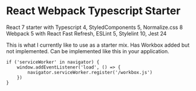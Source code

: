 # React Webpack Typescript Starter

React 7 starter with Typescript 4, StyledComponents 5, Normalize.css 8
Webpack 5 with React Fast Refresh, ESLint 5, Stylelint 10, Jest 24

This is what I currently like to use as a starter mix. Has Workbox added but not implemented. Can be implemented like this in your application.

```
if ('serviceWorker' in navigator) {
	window.addEventListener('load', () => {
		navigator.serviceWorker.register('/workbox.js')
	})
}
```
